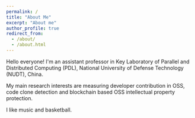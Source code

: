 ```yaml
---
permalink: /
title: "About Me"
excerpt: "About me"
author_profile: true
redirect_from: 
  - /about/
  - /about.html
---
```


Hello everyone! I'm an assistant professor in Key Laboratory of Parallel and Distributed Computing (PDL), National University of Defense Technology (NUDT), China.

My main research interests are measuring developer contribution in OSS, code clone detection and blockchain based OSS intellectual property protection.

I like music and basketball.
